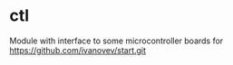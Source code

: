 ctl
===

Module with interface to some microcontroller boards for
https://github.com/ivanovev/start.git

